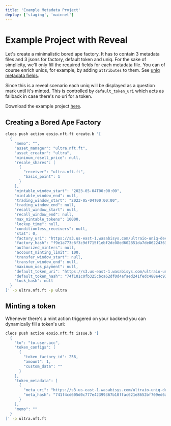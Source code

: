 ```yaml
---
title: 'Example Metadata Project'
deploy: ['staging', 'mainnet']
---
```



# Example Project with Reveal

Let's create a minimalistic bored ape factory. It has to contain 3 metadata files and 3 jsons
for factory, default token and uniq. For the sake of simplicity, we'll only fill the required fields for each metadata file. You can of course enrich uniqs, for example, by adding `attributes` to them. See [uniq metadata fields](../uniq-metadata.md#metadata-fields).

Since this is a reveal scenario each uniq will be displayed as a question mark until it's minted. This is controlled by `default_token_uri` which acts as fallback in case there's no uri for a token.

Download the example project [here](https://s3.us-east-1.wasabisys.com/ultraio-uniq-dev/example-pfp-project.zip).

## Creating a Bored Ape Factory

```sh
cleos push action eosio.nft.ft create.b '[
  {
    "memo": "",
    "asset_manager": "ultra.nft.ft",
    "asset_creator": "ultra",
    "minimum_resell_price": null,
    "resale_shares": [
      {
        "receiver": "ultra.nft.ft",
        "basis_point": 1
      }
    ],
    "mintable_window_start": "2023-05-04T00:00:00",
    "mintable_window_end": null,
    "trading_window_start": "2023-05-04T00:00:00",
    "trading_window_end": null,
    "recall_window_start": null,
    "recall_window_end": null,
    "max_mintable_tokens": 10000,
    "lockup_time": null,
    "conditionless_receivers": null,
    "stat": 0,
    "factory_uri": "https://s3.us-east-1.wasabisys.com/ultraio-uniq-dev/example-pfp-project/factory.json",
    "factory_hash": "f9e1a773c6f3c9df715f1ebf2dc08ed602851da7de862243630d0151632117c2",
    "authorized_minters": null,
    "account_minting_limit": 100,
    "transfer_window_start": null,
    "transfer_window_end": null,
    "maximum_uos_payment": null,
    "default_token_uri": "https://s3.us-east-1.wasabisys.com/ultraio-uniq-dev/example-pfp-project/default.json",
    "default_token_hash": "74f101c0fb325cbca62df0d4afaed241fedc488e4c917049c8fddaf7980d1858",
    "lock_hash": null
  }
]' -p ultra.nft.ft -p ultra
```

## Minting a token

Whenever there's a mint action triggered on your backend you can dynamically fill a token's uri:

```sh
cleos push action eosio.nft.ft issue.b '[
  {
    "to": "to.user.acc",
    "token_configs": [
      {
        "token_factory_id": 256,
        "amount": 1,
        "custom_data": ""
      }
    ],
    "token_metadata": [
      {
        "meta_uri": "https://s3.us-east-1.wasabisys.com/ultraio-uniq-dev/example-pfp-project/uniq.json",
        "meta_hash": "741f4cd605d0c777e42399367b10ffac621e8652bf709ed6ada2dd06d570f144"
      }
    ],
    "memo": ""
  }
]' -p ultra.nft.ft
```

